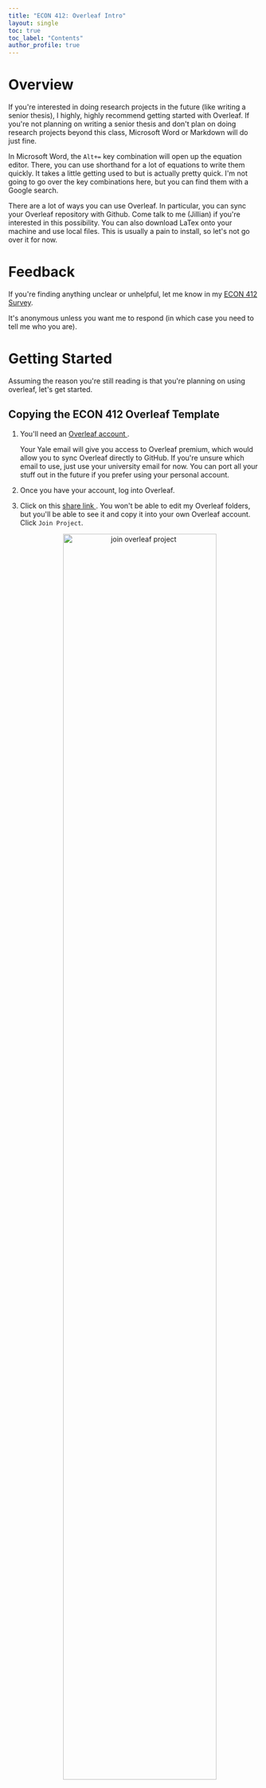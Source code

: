 ```yaml
---
title: "ECON 412: Overleaf Intro"
layout: single
toc: true
toc_label: "Contents"
author_profile: true
---
```


# Overview

If you're interested in doing research projects in the future (like writing a senior thesis), I highly, highly recommend getting started with Overleaf. If you're not planning on writing a senior thesis and don't plan on doing research projects beyond this class, Microsoft Word or Markdown will do just fine.

In Microsoft Word, the `Alt+=` key combination will open up the equation editor. There, you can use shorthand for a lot of equations to write them quickly. It takes a little getting used to but is actually pretty quick. I'm not going to go over the key combinations here, but you can find them with a Google search.

There are a lot of ways you can use Overleaf. In particular, you can sync your Overleaf repository with Github. Come talk to me (Jillian) if you're interested in this possibility. You can also download LaTex onto your machine and use local files. This is usually a pain to install, so let's not go over it for now.

# Feedback

If you're finding anything unclear or unhelpful, let me know in my [ECON 412 Survey](https://docs.google.com/forms/d/e/1FAIpQLSfWYUyhNyq6OfDbsTyurtNOa1xjKZzi5CK36wMbdPHCRPVURQ/viewform?usp=sf_link). 

It's anonymous unless you want me to respond (in which case you need to tell me who you are).

# Getting Started 

Assuming the reason you're still reading is that you're planning on using overleaf, let's get started.

## Copying the ECON 412 Overleaf Template

1. You'll need an <a href = "https://www.overleaf.com/" > Overleaf account </a>.

    Your Yale email will give you access to Overleaf premium, which would allow you to sync Overleaf directly to GitHub. If you're unsure which email to use, just use your university email for now. You can port all your stuff out in the future if you prefer using your personal account.

2. Once you have your account, log into Overleaf.

3. Click on this <a href = "https://www.overleaf.com/read/wsrdjdckwmbz#f4467b" > share link </a>. You won't be able to edit my Overleaf folders, but you'll be able to see it and copy it into your own Overleaf account. Click `Join Project`.

    <div class="figure" align="center">
    <img src="https://stallman-j.github.io/LaTekonomer/figures/how-tos/ECON-412/overleaf_01.png" alt="join overleaf project" width="80%" />
    <p class="caption">Join the ECON 412 Overleaf Project </p>
    </div> 


4. Click "Menu" on the top left of the screen with the project showing in Overleaf, and then "Copy Project"
    
    <div class="figure" align="center">
    <img src="https://stallman-j.github.io/LaTekonomer/figures/how-tos/ECON-412/overleaf_02.png" alt="menu button" width="80%" />
    <p class="caption">Menu</p>
    </div> 

    <div class="figure" align="center">
    <img src="https://stallman-j.github.io/LaTekonomer/figures/how-tos/ECON-412/overleaf_03.png" alt="copy overleaf project" width="20%" />
    <p class="caption">Copy the Overleaf Project</p>
    </div> 


5. Rename to something like "ECON-412_your-name". 

    You might not want to use just "ECON-412" the way the following figure shows. If you're using Overleaf for your project, you'll most likely end up using one of your group member's Overleaf projects as your group project and will share it with all the meembers of your group. 

    You'll all then be able to view and edit these files in real time. It's like Google Docs, but so much geekier.

    <div class="figure" align="center">
    <img src="https://stallman-j.github.io/LaTekonomer/figures/how-tos/ECON-412/overleaf_04.png" alt="rename and create" width="40%" />
    <p class="caption">Rename and Create</p>
    </div> 

6. This should bring you to your own project page. You'll be able to access this folder any time you access Overleaf. Click on the pdf `ECON-412_HW-01_guidance.pdf` in that project page for your next steps.

    Once you get to the research project stage, I'll show you how to share this project with your groupmates. I'll update the templates folder as the semester goes on, but I'll include instructions for using that as we go.

# Adding New Files

I'll add this for project assignment 1 once it's up. Basically you'll create new files and folders and either copy and paste the files in or download the images and upload your own.

# Downloading Figures
To add

# Sharing with Your Group
To add

# Making Your Presentation

